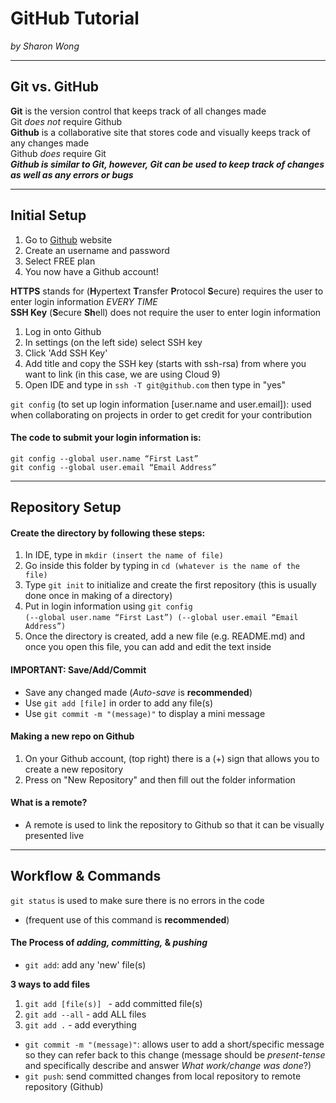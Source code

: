 # GitHub Tutorial  
_by Sharon Wong_

---
## Git vs. GitHub
**Git** is the version control that keeps track of all changes made  
Git _does not_ require Github  
**Github** is a collaborative site that stores code and visually keeps track of any changes made  
Github _does_ require Git  
**_Github is similar to Git, however, Git can be used to keep track of changes as well as any errors or bugs_**

---
## Initial Setup
1. Go to [Github](http://www.github.com) website
2. Create an username and password
3. Select FREE plan
4. You now have a Github account!  

**HTTPS** stands for (**H**ypertext **T**ransfer **P**rotocol **S**ecure) requires the user to enter login information _EVERY TIME_  
**SSH Key** (**S**ecure **Sh**ell) does not require the user to enter login information

1. Log in onto Github
2. In settings (on the left side) select SSH key 
3. Click 'Add SSH Key' 
4. Add title and copy the SSH key (starts with ssh-rsa) from where you want to link (in this case, we are using Cloud 9)
5. Open IDE and type in `ssh -T git@github.com` then type in "yes"  

`git config` (to set up login information [user.name and user.email]): used when collaborating on projects in order to get credit for your contribution  
#### The code to submit your login information is:  
`git config --global user.name “First Last”`  
`git config --global user.email “Email Address”`

---
## Repository Setup
#### Create the directory by following these steps:   
1. In IDE, type in `mkdir (insert the name of file)`  
2. Go inside this folder by typing in `cd (whatever is the name of the file)`  
3. Type `git init` to initialize and create the first repository (this is usually done once in making of a directory)  
4. Put in login information using `git config`  
`(--global user.name “First Last”) (--global user.email “Email Address”)`  
5. Once the directory is created, add a new file (e.g. README.md) and once you open this file, you can add and edit the text inside   

#### IMPORTANT: Save/Add/Commit  
- Save any changed made (_Auto-save_ is **recommended**)  
- Use `git add [file]` in order to add any file(s) 
- Use `git commit -m "(message)"` to display a mini message  

#### Making a new repo on Github  
1. On your Github account, (top right) there is a (+) sign that allows you to create a new repository
2. Press on "New Repository" and then fill out the folder information  

#### What is a remote?
* A remote is used to link the repository to Github so that it can be visually presented live

---
## Workflow & Commands
`git status` is used to make sure there is no errors in the code   
- (frequent use of this command is **recommended**)

#### The Process of _adding, committing,_ & _pushing_ 
* `git add`: add any 'new' file(s)  

**3 ways to add files**  
1. `git add [file(s)] ` - add committed file(s)   
2. `git add --all` - add ALL files  
3. `git add .` - add everything


* `git commit -m "(message)"`: allows user to add a short/specific message so they can refer back to this change (message should be _present-tense_ and specifically describe and answer _What work/change was done_?) 
* `git push`: send committed changes from local repository to remote repository (Github)